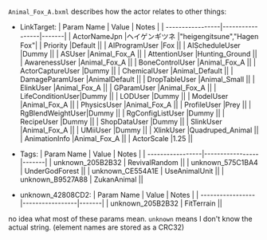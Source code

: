 `Animal_Fox_A.bxml` describes how the actor relates to other things:
- LinkTarget:
    | Param Name       | Value           | Notes |
    | -----------------|-----------------|-------|
    | ActorNameJpn     |ヘイゲンギツネ    |"heigengitsune","Hagen Fox"|
    | Priority         |Default          ||
    | AIProgramUser    |Fox              ||
    | AIScheduleUser   |Dummy            ||
    | ASUser           |Animal_Fox_A     ||
    | AttentionUser    |Hunting_Ground   ||
    | AwarenessUser    |Animal_Fox_A     ||
    | BoneControlUser  |Animal_Fox_A     ||
    | ActorCaptureUser |Dummy            ||
    | ChemicalUser     |Animal_Default   ||
    | DamageParamUser  |AnimalDefault    ||
    | DropTableUser    |Animal_Small     ||
    | ElinkUser        |Animal_Fox_A     ||
    | GParamUser       |Animal_Fox_A     ||
    | LifeConditionUser|Dummy            ||
    | LODUser          |Dummy            ||
    | ModelUser        |Animal_Fox_A     ||
    | PhysicsUser      |Animal_Fox_A     ||
    | ProfileUser      |Prey             ||
    | RgBlendWeightUser|Dummy            ||
    | RgConfigListUser |Dummy            ||
    | RecipeUser       |Dummy            ||
    | ShopDataUser     |Dummy            ||
    | SlinkUser        |Animal_Fox_A     ||
    | UMiiUser         |Dummy            ||
    | XlinkUser        |Quadruped_Animal ||
    | AnimationInfo    |Animal_Fox_A     ||
    | ActorScale       |1.25             ||

- Tags:
    | Param Name       | Value           | Notes |
    | -----------------|-----------------|-------|
    | unknown_205B2B32 | RevivalRandom   ||
    | unknown_575C1BA4 | UnderGodForest  ||
    | unknown_CE554A1E | UseAnimalUnit   ||
    | unknown_B9527A88 | ZukanAnimal     ||

- unknown_42808CD2:
    | Param Name       | Value           | Notes |
    | -----------------|-----------------|-------|
    | unknown_205B2B32 | FitTerrain      ||

no idea what most of these params mean. `unknown` means I don't know
the actual string. (element names are stored as a CRC32)
